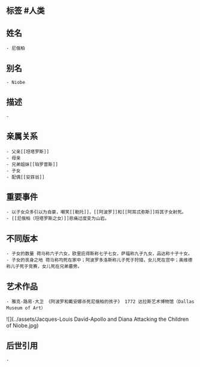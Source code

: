 ## 标签  #人类
## 姓名
	- 尼俄柏
## 别名
	- Niobe
## 描述
	-
## 亲属关系
	- 父亲[[坦塔罗斯]]
	- 母亲
	- 兄弟姐妹[[珀罗普斯]]
	- 子女
	- 配偶[[安菲翁]]
## 重要事件
	- 以子女众多引以为自豪，嘲笑[[勒托]]，[[阿波罗]]和[[阿耳忒弥斯]]将其子女射死。
	- [[尼俄柏（坦塔罗斯之女）]]悲痛过度变为山岩。
## 不同版本
	- 子女的数量 荷马称六子六女，欧里庇得斯称七子七女，萨福称九子九女，品达称十子十女。
	- 子女的丧身之地 荷马称均死在家中；阿波罗多洛斯称儿子死于狩猎，女儿死在宫中；奥维德称儿子死于竞赛，女儿死在兄弟墓旁。
## 艺术作品
	- 雅克-路易·大卫 《阿波罗和戴安娜杀死尼俄柏的孩子》 1772 达拉斯艺术博物馆（Dallas Museum of Art）
 ![](../assets/Jacques-Louis David-Apollo and Diana Attacking the Children of Niobe.jpg)
## 后世引用
	-
